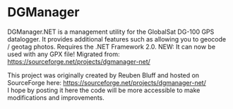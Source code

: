 # DGManager
DGManager.NET is a management utility for the GlobalSat DG-100 GPS datalogger. It provides additional 
features such as allowing you to geocode / geotag photos. Requires the .NET Framework 2.0. NEW: It can 
now be used with any GPX file!  Migrated from: https://sourceforge.net/projects/dgmanager-net/

This project was originally created by Reuben Bluff and hosted on SourceForge here: https://sourceforge.net/projects/dgmanager-net/  
I hope by posting it here the code will be more accessible to make modifications and improvements.

